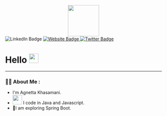 <div id="header" align="center">
  <img src="https://media.giphy.com/media/KGhpQ5NMoWKQurlHwI/giphy.gif" width="100"/>
</div>
<div id="badges" align="center'>
  <a href="https://ke.linkedin.com/in/agnetta-khasamani-191b42164?">
    <img src="https://img.shields.io/badge/LinkedIn-blue?style=for-the-badge&logo=linkedin&logoColor=white" alt="LinkedIn Badge"/>
  </a>
  <a href="https://ink-jay.github.io/portfolio/index.html">
    <img src="https://img.shields.io/badge/Website-red?style=for-the-badge&logo=website&logoColor=white" alt="Website Badge"/>
  </a>
  <a href="your-twitter-URL">
    <img src="https://img.shields.io/badge/Twitter-blue?style=for-the-badge&logo=twitter&logoColor=white" alt="Twitter Badge"/>
  </a>
</div>


<h1>
  Hello
  <img src="https://media.giphy.com/media/hvRJCLFzcasrR4ia7z/giphy.gif" width="30px"/>
</h1>

---
### :woman_technologist: About Me : 
- I'm Agnetta Khasamani.
- <img src="https://media.giphy.com/media/WUlplcMpOCEmTGBtBW/giphy.gif" width="30"> I code in Java and Javascript.
- :seedling:I am exploring Spring Boot.
